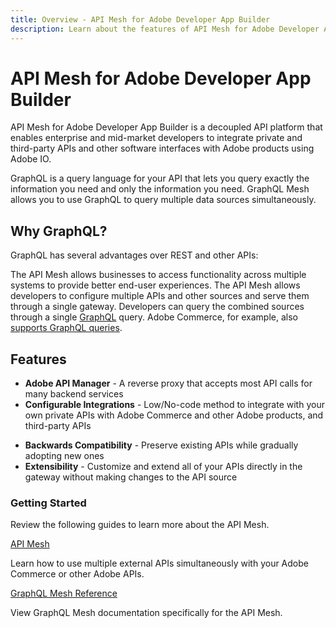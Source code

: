 ```yaml
---
title: Overview - API Mesh for Adobe Developer App Builder
description: Learn about the features of API Mesh for Adobe Developer App Builder.
---
```


<Hero slots="heading, text"/>

# API Mesh for Adobe Developer App Builder

API Mesh for Adobe Developer App Builder is a decoupled API platform that enables enterprise and mid-market developers to integrate private and third-party APIs and other software interfaces with Adobe products using Adobe IO.

<InlineAlert variant="info" slots="text"/>

GraphQL is a query language for your API that lets you query exactly the information you need and only the information you need. GraphQL Mesh allows you to use GraphQL to query multiple data sources simultaneously.

## Why GraphQL?

GraphQL has several advantages over REST and other APIs:

The API Mesh allows businesses to access functionality across multiple systems to provide better end-user experiences. The API Mesh allows developers to configure multiple APIs and other sources and serve them through a single gateway. Developers can query the combined sources through a single [GraphQL] query. Adobe Commerce, for example, also [supports GraphQL queries].

## Features

-  **Adobe API Manager** - A reverse proxy that accepts most API calls for many backend services
-  **Configurable Integrations** - Low/No-code method to integrate with your own private APIs with Adobe Commerce and other Adobe products, and third-party APIs
<!-- The two features below likely refer to the App Builder and may need to be deleted before beta -->
-  **Backwards Compatibility** - Preserve existing APIs while gradually adopting new ones
-  **Extensibility** - Customize and extend all of your APIs directly in the gateway without making changes to the API source

### Getting Started

Review the following guides to learn more about the API Mesh.

<DiscoverBlock slots="link, text"/>

[API Mesh](./gateway/)

Learn how to use multiple external APIs simultaneously with your Adobe Commerce or other Adobe APIs.

<DiscoverBlock slots="link, text"/>

[GraphQL Mesh Reference](./reference/)

View GraphQL Mesh documentation specifically for the API Mesh.

<!-- Link Definitions -->

[GraphQL]: https://graphql.org/
[supports GraphQL queries]: https://devdocs.magento.com/guides/v2.4/graphql/index.html
